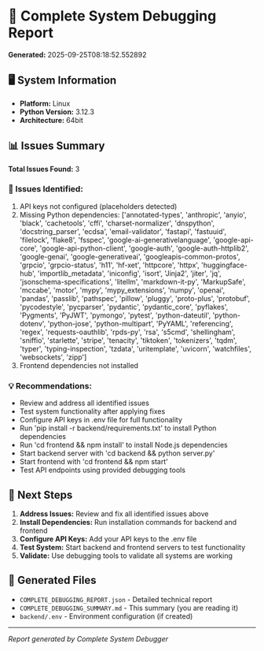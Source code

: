 # 🔧 Complete System Debugging Report

**Generated:** 2025-09-25T08:18:52.552892

## 🖥️ System Information
- **Platform:** Linux
- **Python Version:** 3.12.3
- **Architecture:** 64bit

## 📊 Issues Summary
**Total Issues Found:** 3

### 🚨 Issues Identified:
1. API keys not configured (placeholders detected)
2. Missing Python dependencies: ['annotated-types', 'anthropic', 'anyio', 'black', 'cachetools', 'cffi', 'charset-normalizer', 'dnspython', 'docstring_parser', 'ecdsa', 'email-validator', 'fastapi', 'fastuuid', 'filelock', 'flake8', 'fsspec', 'google-ai-generativelanguage', 'google-api-core', 'google-api-python-client', 'google-auth', 'google-auth-httplib2', 'google-genai', 'google-generativeai', 'googleapis-common-protos', 'grpcio', 'grpcio-status', 'h11', 'hf-xet', 'httpcore', 'httpx', 'huggingface-hub', 'importlib_metadata', 'iniconfig', 'isort', 'Jinja2', 'jiter', 'jq', 'jsonschema-specifications', 'litellm', 'markdown-it-py', 'MarkupSafe', 'mccabe', 'motor', 'mypy', 'mypy_extensions', 'numpy', 'openai', 'pandas', 'passlib', 'pathspec', 'pillow', 'pluggy', 'proto-plus', 'protobuf', 'pycodestyle', 'pycparser', 'pydantic', 'pydantic_core', 'pyflakes', 'Pygments', 'PyJWT', 'pymongo', 'pytest', 'python-dateutil', 'python-dotenv', 'python-jose', 'python-multipart', 'PyYAML', 'referencing', 'regex', 'requests-oauthlib', 'rpds-py', 'rsa', 's5cmd', 'shellingham', 'sniffio', 'starlette', 'stripe', 'tenacity', 'tiktoken', 'tokenizers', 'tqdm', 'typer', 'typing-inspection', 'tzdata', 'uritemplate', 'uvicorn', 'watchfiles', 'websockets', 'zipp']
3. Frontend dependencies not installed

### 💡 Recommendations:
- Review and address all identified issues
- Test system functionality after applying fixes
- Configure API keys in .env file for full functionality
- Run 'pip install -r backend/requirements.txt' to install Python dependencies
- Run 'cd frontend && npm install' to install Node.js dependencies
- Start backend server with 'cd backend && python server.py'
- Start frontend with 'cd frontend && npm start'
- Test API endpoints using provided debugging tools

## 🚀 Next Steps

1. **Address Issues:** Review and fix all identified issues above
2. **Install Dependencies:** Run installation commands for backend and frontend
3. **Configure API Keys:** Add your API keys to the .env file
4. **Test System:** Start backend and frontend servers to test functionality
5. **Validate:** Use debugging tools to validate all systems are working

## 📁 Generated Files

- `COMPLETE_DEBUGGING_REPORT.json` - Detailed technical report
- `COMPLETE_DEBUGGING_SUMMARY.md` - This summary (you are reading it)
- `backend/.env` - Environment configuration (if created)

---
*Report generated by Complete System Debugger*
